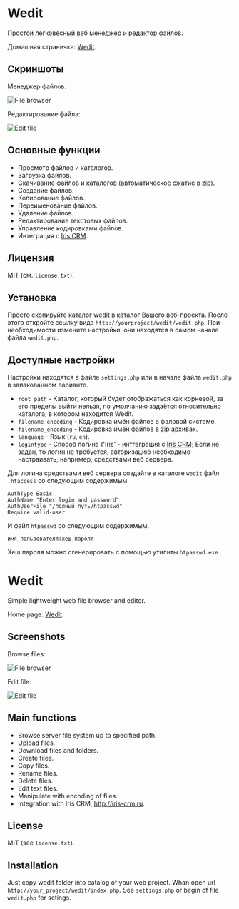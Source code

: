 Wedit
=====

Простой легковесный веб менеджер и редактор файлов.

Домашняя страничка: [Wedit](http://iris-crm.ru/wedit).

Скриншоты
---------
Менеджер файлов:

![File browser](http://storage5.static.itmages.ru/i/12/0815/h_1345021737_8924627_4bbb7cdcce.png)

Редактирование файла:

![Edit file](http://storage6.static.itmages.ru/i/12/0815/h_1345021754_9051636_b3cd481d93.png)

Основные функции
----------------
 * Просмотр файлов и каталогов.
 * Загрузка файлов.
 * Скачивание файлов и каталогов (автоматическое сжатие в zip).
 * Создание файлов.
 * Копирование файлов.
 * Переименование файлов.
 * Удаление файлов.
 * Редактирование текстовых файлов.
 * Управление кодировками файлов.
 * Интеграция с [Iris CRM](http://iris-crm.ru).

Лицензия
--------
MIT (см. `license.txt`).

Установка
---------
Просто скопируйте каталог wedit в каталог Вашего веб-проекта.
После этого откройте ссылку вида `http://yourproject/wedit/wedit.php`.
При необходимости измените настройки, они находятся в самом начале файла `wedit.php`.

Доступные настройки
-----
Настройки находятся в файле `settings.php` или в начале файла `wedit.php` в запакованном варианте.
 * `root_path` - Каталог, который будет отображаться как корневой, за его пределы выйти нельзя, по умолчанию задаётся относительно каталога, в котором находится Wedit.
 * `filename_encoding` - Кодировка имён файлов в фаловой системе.
 * `filename_encoding` - Кодировка имён файлов в zip архивах.
 * `language` - Язык (`ru`, `en`).
 * `logintype` - Способ логина ('Iris' - интгеграция с [Iris CRM](http://iris-crm.ru); Если не задан, то логин не требуется, авторизацию необходимо настраивать, например, средствами веб сервера.

Для логина средствами веб сервера создайте в каталоге `wedit` файл `.htaccess` со следующим содержимым.

```
AuthType Basic
AuthName "Enter login and password"
AuthUserFile "/полный_путь/htpasswd"
Require valid-user
```

И файл `htpasswd` со следующим содержимым.

```
имя_пользователя:хеш_пароля
```

Хеш пароля можно сгенерировать с помощью утилиты `htpasswd.exe`.



Wedit
=====

Simple lightweight web file browser and editor.

Home page: [Wedit](http://iris-crm.ru/wedit).

Screenshots
-----------
Browse files:

![File browser](http://storage5.static.itmages.ru/i/12/0815/h_1345021737_8924627_4bbb7cdcce.png)

Edit file:

![Edit file](http://storage6.static.itmages.ru/i/12/0815/h_1345021754_9051636_b3cd481d93.png)

Main functions
--------------
 * Browse server file system up to specified path.
 * Upload files.
 * Download files and folders.
 * Create files.
 * Copy files.
 * Rename files.
 * Delete files.
 * Edit text files.
 * Manipulate with encoding of files.
 * Integration with Iris CRM, http://iris-crm.ru.

License
-------
MIT (see `license.txt`).

Installation
------------
Just copy wedit folder into catalog of your web project.
Whan open url `http://your_project/wedit/index.php`.
See `settings.php` or begin of file `wedit.php` for setings.
